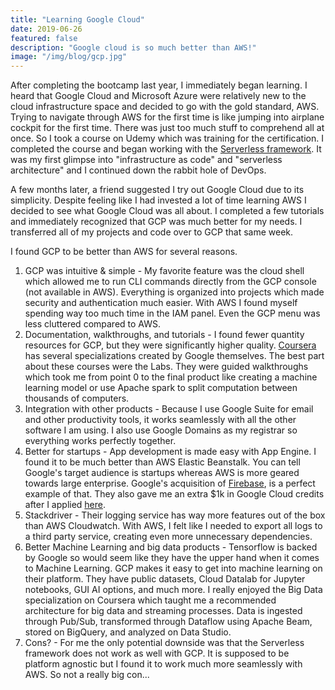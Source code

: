 ```yaml
---
title: "Learning Google Cloud"
date: 2019-06-26
featured: false
description: "Google cloud is so much better than AWS!"
image: "/img/blog/gcp.jpg"
---
```


After completing the bootcamp last year, I immediately began learning. I heard that Google Cloud and Microsoft Azure were relatively new to the cloud infrastructure space and decided to go with the gold standard, AWS. Trying to navigate through AWS for the first time is like jumping into airplane cockpit for the first time. There was just too much stuff to comprehend all at once. So I took a course on Udemy which was training for the certification. I completed the course and began working with the <a href="https://serverless.com/">Serverless framework</a>. It was my first glimpse into "infrastructure as code" and "serverless architecture" and I continued down the rabbit hole of DevOps.

A few months later, a friend suggested I try out Google Cloud due to its simplicity. Despite feeling like I had invested a lot of time learning AWS I decided to see what Google Cloud was all about. I completed a few tutorials and immediately recognized that GCP was much better for my needs. I transferred all of my projects and code over to GCP that same week. 

I found GCP to be better than AWS for several reasons.

1. GCP was intuitive & simple - My favorite feature was the cloud shell which allowed me to run CLI commands directly from the GCP console (not available in AWS). Everything is organized into projects which made security and authentication much easier. With AWS I found myself spending way too much time in the IAM panel. Even the GCP menu was less cluttered compared to AWS.
2. Documentation, walkthroughs, and tutorials - I found fewer quantity resources for GCP, but they were significantly higher quality. <a href="https://www.coursera.org/">Coursera</a> has several specializations created by Google themselves. The best part about these courses were the Labs. They were guided walkthroughs which took me from point 0 to the final product like creating a machine learning model or use Apache spark to split computation between thousands of computers. 
3. Integration with other products - Because I use Google Suite for email and other productivity tools, it works seamlessly with all the other software I am using. I also use Google Domains as my registrar so everything works perfectly together.
4. Better for startups - App development is made easy with App Engine. I found it to be much better than AWS Elastic Beanstalk. You can tell Google's target audience is startups whereas AWS is more geared towards large enterprise. Google's acquisition of <a href="https://firebase.google.com/">Firebase</a>, is a perfect example of that. They also gave me an extra $1k in Google Cloud credits after I applied <a href="https://cloud.google.com/developers/startups/">here</a>.
5. Stackdriver - Their logging service has way more features out of the box than AWS Cloudwatch. With AWS, I felt like I needed to export all logs to a third party service, creating even more unnecessary dependencies.
6. Better Machine Learning and big data products - Tensorflow is backed by Google so would seem like they have the upper hand when it comes to Machine Learning. GCP makes it easy to get into machine learning on their platform. They have public datasets, Cloud Datalab for Jupyter notebooks, GUI AI options, and much more. I really enjoyed the Big Data specialization on Coursera which taught me a recommended architecture for big data and streaming processes. Data is ingested through Pub/Sub, transformed through Dataflow using Apache Beam, stored on BigQuery, and analyzed on Data Studio.
7. Cons? - For me the only potential downside was that the Serverless framework does not work as well with GCP. It is supposed to be platform agnostic but I found it to work much more seamlessly with AWS. So not a really big con...
